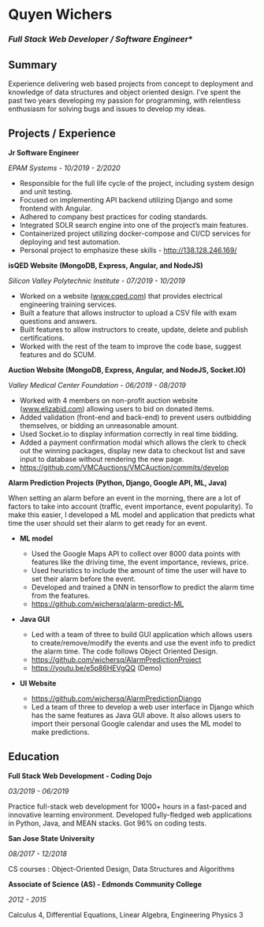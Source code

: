 # Quyen Wichers
### *Full Stack Web Developer / Software Engineer**

## Summary
Experience delivering web based projects from concept to deployment and knowledge of data structures and object oriented design. I’ve
spent the past two years developing my passion for programming, with relentless enthusiasm for solving bugs and issues to develop my
ideas.

## Projects / Experience
**Jr Software Engineer**

*EPAM Systems* -  _10/2019 - 2/2020_

* Responsible for the full life cycle of the project, including system design and unit testing.
* Focused on implementing API backend utilizing Django and some frontend with Angular.
* Adhered to company best practices for coding standards.
* Integrated SOLR search engine into one of the project’s main features.
* Containerized project utilizing docker-compose and CI/CD services for deploying and test automation.
* Personal project to emphasize these skills - http://138.128.246.169/

**isQED Website (MongoDB, Express, Angular, and NodeJS)**

*Silicon Valley Polytechnic Institute* - _07/2019 - 10/2019_

* Worked on a website (www.cqed.com) that provides electrical engineering training services.
* Built a feature that allows instructor to upload a CSV file with exam questions and answers.
* Built features to allow instructors to create, update, delete and publish certifications.
* Worked with the rest of the team to improve the code base, suggest features and do SCUM.

**Auction Website (MongoDB, Express, Angular, and NodeJS, Socket.IO)**

*Valley Medical Center Foundation* - _06/2019 - 08/2019_

* Worked with 4 members on non-profit auction website (www.elizabid.com) allowing users to bid on donated items.
* Added validation (front-end and back-end) to prevent users outbidding themselves, or bidding an unreasonable amount.
* Used Socket.io to display information correctly in real time bidding.
* Added a payment confirmation modal which allows the clerk to check out the winning packages, display new data to checkout list and save input to database without rendering the new page.
* https://github.com/VMCAuctions/VMCAuction/commits/develop

**Alarm Prediction Projects (Python, Django, Google API, ML, Java)**

When setting an alarm before an event in the morning, there are a lot of factors to take into account (traffic, event importance, event popularity). To make this easier, I developed a ML model and application that predicts what time the user should set their alarm to get ready for an event.

* **ML model**

    * Used the Google Maps API to collect over 8000 data points with features like the driving time, the event importance, reviews, price.
    * Used heuristics to include the amount of time the user will have to set their alarm before the event.
    * Developed and trained a DNN in tensorflow to predict the alarm time from the features.
    * https://github.com/wichersq/alarm-predict-ML
* **Java GUI**

    * Led with a team of three to build GUI application which allows users to create/remove/modify the events and use the event info to predict the alarm time. The code follows Object Oriented Design.
    * https://github.com/wichersq/AlarmPredictionProject
    * https://youtu.be/e5p86HEVgQQ (Demo)
* **UI Website**
    * https://github.com/wichersq/AlarmPredictionDjango
    * Led a team of three to develop a web user interface in Django which has the same features as Java GUI above. It also allows users to
import their personal Google calendar and uses the ML model to make predictions.


## Education
**Full Stack Web Development - Coding Dojo**

_03/2019 - 06/2019_

Practice full-stack web development for 1000+ hours in a fast-paced and innovative learning environment. Developed fully-fledged web applications in Python, Java, and MEAN stacks. Got 96% on coding tests.

**San Jose State University**

_08/2017 - 12/2018_

CS courses : Object-Oriented Design, Data Structures and Algorithms


**Associate of Science (AS) - Edmonds Community College**

_2012 - 2015_

Calculus 4, Differential Equations, Linear Algebra, Engineering Physics 3

